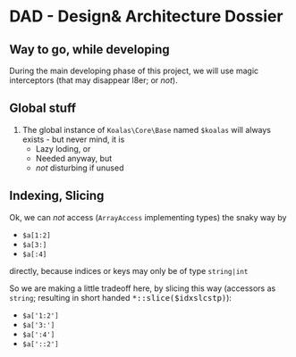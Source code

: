 # DAD - Design& Architecture Dossier


## Way to go, while developing 

During the main developing phase of this project, we will use magic interceptors (that may disappear l8er; or *not*).


## Global stuff

1. The global instance of <code>Koalas\Core\Base</code> named <code>$koalas</code> will always exists - but never mind, it is
    - Lazy loding,  or
    - Needed anyway, but 
    - *not* disturbing if unused

## Indexing, Slicing

Ok, we can *not* access (<code>ArrayAccess</code> implementing types) the snaky way by 
 - <code>$a[1:2]</code>
 - <code>$a[3:]</code>
 - <code>$a[:4]</code>

 directly, because indices or keys may only be of type <code>string|int</code>

 So we are making a little tradeoff here, by slicing this way (accessors as `string`; resulting in short handed <kbd>*::slice($idxslcstp)</kbd>):

 - <code>$a['1:2']</code>
 - <code>$a['3:']</code>
 - <code>$a[':4']</code>
 - <code>$a['::2']</code>
 